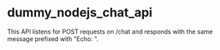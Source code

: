 # dummy_nodejs_chat_api

This API listens for POST requests on /chat and responds with the same message prefixed with "Echo: ".
